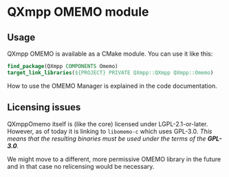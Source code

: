 QXmpp OMEMO module
==================

Usage
-----

QXmpp OMEMO is available as a CMake module. You can use it like this:

```cmake
find_package(QXmpp COMPONENTS Omemo)
target_link_libraries(${PROJECT} PRIVATE QXmpp::QXmpp QXmpp::Omemo)
```

How to use the OMEMO Manager is explained in the code documentation.

Licensing issues
----------------

QXmppOmemo itself is (like the core) licensed under LGPL-2.1-or-later. However,
as of today it is linking to `libomemo-c` which uses GPL-3.0. *This means that
the resulting binaries must be used under the terms of the **GPL-3.0**.*

We might move to a different, more permissive OMEMO library in the future and
in that case no relicensing would be necessary.

